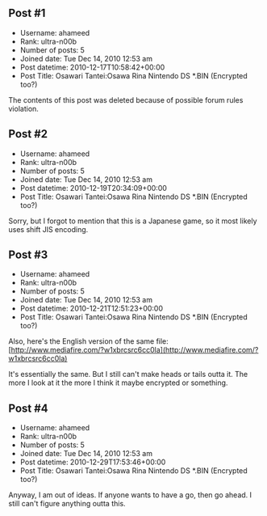 ## Post #1
- Username: ahameed
- Rank: ultra-n00b
- Number of posts: 5
- Joined date: Tue Dec 14, 2010 12:53 am
- Post datetime: 2010-12-17T10:58:42+00:00
- Post Title: Osawari Tantei:Osawa Rina Nintendo DS *.BIN (Encrypted too?)

The contents of this post was deleted because of possible forum rules violation.
## Post #2
- Username: ahameed
- Rank: ultra-n00b
- Number of posts: 5
- Joined date: Tue Dec 14, 2010 12:53 am
- Post datetime: 2010-12-19T20:34:09+00:00
- Post Title: Osawari Tantei:Osawa Rina Nintendo DS *.BIN (Encrypted too?)

Sorry, but I forgot to mention that this is a Japanese game, so it most likely uses shift JIS encoding.
## Post #3
- Username: ahameed
- Rank: ultra-n00b
- Number of posts: 5
- Joined date: Tue Dec 14, 2010 12:53 am
- Post datetime: 2010-12-21T12:51:23+00:00
- Post Title: Osawari Tantei:Osawa Rina Nintendo DS *.BIN (Encrypted too?)

Also, here's the English version of the same file:
[http://www.mediafire.com/?w1xbrcsrc6cc0la](http://www.mediafire.com/?w1xbrcsrc6cc0la)

It's essentially the same. But I still can't make heads or tails outta it. The more I look at it the more I think it maybe encrypted or something.
## Post #4
- Username: ahameed
- Rank: ultra-n00b
- Number of posts: 5
- Joined date: Tue Dec 14, 2010 12:53 am
- Post datetime: 2010-12-29T17:53:46+00:00
- Post Title: Osawari Tantei:Osawa Rina Nintendo DS *.BIN (Encrypted too?)

Anyway, I am out of ideas. If anyone wants to have a go, then go ahead.
I still can't figure anything outta this.
